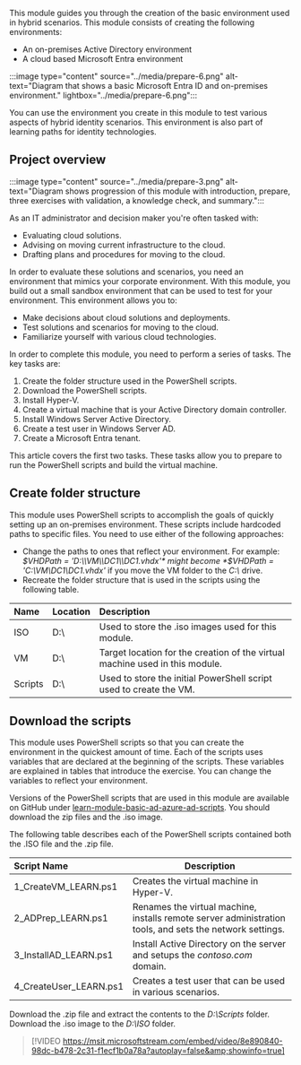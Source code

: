 This module guides you through the creation of the basic environment used in hybrid scenarios. This module consists of creating the following environments:

- An on-premises Active Directory environment
- A cloud based Microsoft Entra environment

:::image type="content" source="../media/prepare-6.png" alt-text="Diagram that shows a basic Microsoft Entra ID and on-premises environment." lightbox="../media/prepare-6.png":::

You can use the environment you create in this module to test various aspects of hybrid identity scenarios. This environment is also part of learning paths for identity technologies.

## Project overview

:::image type="content" source="../media/prepare-3.png" alt-text="Diagram shows progression of this module with introduction, prepare, three exercises with validation, a knowledge check, and summary.":::

As an IT administrator and decision maker you're often tasked with:

- Evaluating cloud solutions.
- Advising on moving current infrastructure to the cloud.
- Drafting plans and procedures for moving to the cloud.

In order to evaluate these solutions and scenarios, you need an environment that mimics your corporate environment. With this module, you build out a small sandbox environment that can be used to test for your environment. This environment allows you to:

- Make decisions about cloud solutions and deployments.
- Test solutions and scenarios for moving to the cloud.
- Familiarize yourself with various cloud technologies.

In order to complete this module, you need to perform a series of tasks. The key tasks are:

1. Create the folder structure used in the PowerShell scripts.
1. Download the PowerShell scripts.
1. Install Hyper-V.
1. Create a virtual machine that is your Active Directory domain controller.
1. Install Windows Server Active Directory.
1. Create a test user in Windows Server AD.
1. Create a Microsoft Entra tenant.

This article covers the first two tasks. These tasks allow you to prepare to run the PowerShell scripts and build the virtual machine.

## Create folder structure

This module uses PowerShell scripts to accomplish the goals of quickly setting up an on-premises environment. These scripts include hardcoded paths to specific files. You need to use either of the following approaches:

- Change the paths to ones that reflect your environment. For example: *$VHDPath = 'D:\\VM\\DC1\\DC1.vhdx'* might become *$VHDPath = 'C:\\VM\\DC1\\DC1.vhdx'* if you move the VM folder to the *C:\\* drive.
- Recreate the folder structure that is used in the scripts using the following table.

| Name    | Location | Description |
|:--------|:---------|:------------|
| ISO     | D:\      | Used to store the .iso images used for this module. |
| VM      | D:\      | Target location for the creation of the virtual machine used in this module. |
| Scripts | D:\      | Used to store the initial PowerShell script used to create the VM. |

## Download the scripts

This module uses PowerShell scripts so that you can create the environment in the quickest amount of time. Each of the scripts uses variables that are declared at the beginning of the scripts. These variables are explained in tables that introduce the exercise. You can change the variables to reflect your environment.

Versions of the PowerShell scripts that are used in this module are available on GitHub under [learn-module-basic-ad-azure-ad-scripts](https://github.com/billmath/learn-module-basic-ad-azure-ad-scripts). You should download the zip files and the .iso image.

The following table describes each of the PowerShell scripts contained both the .ISO file and the .zip file.

| Script Name | Description |
|:------------|-------------|
| 1_CreateVM_LEARN.ps1   | Creates the virtual machine in Hyper-V. |
| 2_ADPrep_LEARN.ps1     | Renames the virtual machine, installs remote server administration tools, and sets the network settings. |
| 3_InstallAD_LEARN.ps1  | Install Active Directory on the server and setups the *contoso.com* domain. |
| 4_CreateUser_LEARN.ps1 | Creates a test user that can be used in various scenarios. |

Download the .zip file and extract the contents to the *D:\Scripts* folder. Download the .iso image to the *D:\ISO* folder.

> [!VIDEO https://msit.microsoftstream.com/embed/video/8e890840-98dc-b478-2c31-f1ecf1b0a78a?autoplay=false&amp;showinfo=true]
